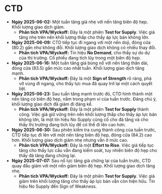 # CTD

- **Ngày 2025-06-02:** Một tuần tăng giá nhẹ với nến tăng biên độ hẹp. Khối lượng giao dịch giảm.
    - **Phân tích VPA/Wyckoff:** Đây là một phiên **Test for Supply**. Việc giá tăng nhẹ trên nền khối lượng thấp cho thấy áp lực bán không lớn.
- **Ngày 2025-06-09:** CTD tiếp tục đi ngang với một nến doji, đóng cửa (80.2) gần như không đổi. Khối lượng giao dịch không có nhiều thay đổi.
    - **Phân tích VPA/Wyckoff:** Tín hiệu **No Demand**, cho thấy sự do dự của thị trường. Cổ phiếu đang tích lũy trong một biên độ hẹp.
- **Ngày 2025-06-16:** Một tuần tăng giá bùng nổ với nến tăng thân dài, đóng cửa (83.5) gần mức cao nhất tuần. Khối lượng giao dịch tăng mạnh.
    - **Phân tích VPA/Wyckoff:** Đây là một **Sign of Strength** rõ ràng, phá vỡ vùng đi ngang, cho thấy lực mua đã quay trở lại một cách quyết liệt.
- **Ngày 2025-06-23:** Sau tuần tăng mạnh trước đó, CTD hình thành một nến tăng có biên độ hẹp, nằm trong phạm vi của tuần trước. Đáng chú ý, khối lượng giao dịch đã giảm đi đáng kể.
    - **Phân tích VPA/Wyckoff:** Đây là một phiên **Test for Supply** thành công. Việc giá giữ vững trên nền khối lượng thấp cho thấy áp lực bán không lớn, là một tín hiệu No Supply củng cố cho đà tăng và cho thấy thị trường đang tích lũy để có thể đi lên cao hơn.
- **Ngày 2025-06-30:** Sau phiên kiểm tra cung thành công của tuần trước, CTD tiếp tục đi lên với một nến tăng biên độ hẹp, đóng cửa (84.2) cao hơn. Khối lượng giao dịch giảm nhẹ nhưng vẫn ở mức cao.
    - **Phân tích VPA/Wyckoff:** Đây là một **Effort to Rise**. Việc giá tiếp tục tăng cho thấy lực cầu vẫn đang kiểm soát, tuy nhiên biên độ hẹp cho thấy đà tăng đang chững lại.
- **Ngày 2025-07-07:** Sau nỗ lực tăng giá chững lại của tuần trước, CTD quay đầu giảm với một nến giảm biên độ hẹp. Khối lượng giao dịch tăng nhẹ.
    - **Phân tích VPA/Wyckoff:** Đây là một phiên **Test for Supply**. Việc giá giảm trên khối lượng tăng cho thấy áp lực bán vẫn còn hiện hữu. Tín hiệu No Supply đến Sign of Weakness.


